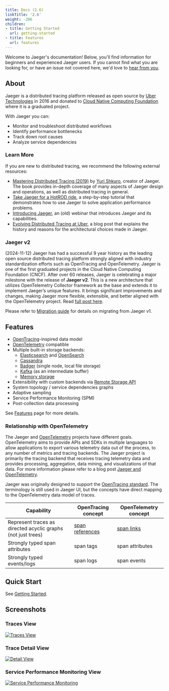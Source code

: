 ```yaml
---
title: Docs (2.6)
linkTitle: '2.6'
weight: -206
children:
- title: Getting Started
  url: getting-started
- title: Features
  url: features
---
```


Welcome to Jaeger's documentation! Below, you'll find information for beginners and experienced Jaeger users. If you cannot find what you are looking for, or have an issue not covered here, we'd love to [hear from you](/get-in-touch/).

## About

Jaeger is a distributed tracing platform released as open source by [Uber Technologies](http://uber.github.io) in 2016 and donated to [Cloud Native Computing Foundation](https://cncf.io/) where it is a graduated project.

With Jaeger you can:

* Monitor and troubleshoot distributed workflows
* Identify performance bottlenecks
* Track down root causes
* Analyze service dependencies

### Learn More

If you are new to distributed tracing, we recommend the following external resources:
  * [Mastering Distributed Tracing (2019)](https://shkuro.com/books/2019-mastering-distributed-tracing/) by [Yuri Shkuro](https://shkuro.com), creator of Jaeger. The book provides in-depth coverage of many aspects of Jaeger design and operations, as well as distributed tracing in general.
  * [Take Jaeger for a HotROD ride](https://medium.com/jaegertracing/take-jaeger-for-a-hotrod-ride-233cf43e46c2), a step-by-step tutorial that demonstrates how to use Jaeger to solve application performance problems.
  * [Introducing Jaeger](https://www.shkuro.com/talks/2018-01-16-introducing-jaeger-1.0/), an (old) webinar that introduces Jaeger and its capabilities.
  * [Evolving Distributed Tracing at Uber](https://eng.uber.com/distributed-tracing/), a blog post that explains the history and reasons for the architectural choices made in Jaeger.

### Jaeger v2

(2024-11-12) Jaeger has had a successful 9 year history as the leading open source distributed tracing platform strongly aligned with industry standardization efforts such as OpenTracing and OpenTelemetry. Jaeger is one of the first graduated projects in the Cloud Native Computing Foundation (CNCF). After over 60 releases, Jaeger is celebrating a major milestone with the release of **Jaeger v2**. This is a new architecture that utilizes OpenTelemetry Collector framework as the base and extends it to implement Jaeger’s unique features. It brings significant improvements and changes, making Jaeger more flexible, extensible, and better aligned with the OpenTelemetry project. Read [full post here](https://medium.com/jaegertracing/jaeger-v2-released-09a6033d1b10).

Please refer to [Migration guide](./external-guides/migration/) for details on migrating from Jaeger v1.

## Features

  * [OpenTracing](https://opentracing.io/)-inspired data model
  * [OpenTelemetry](https://opentelemetry.io/) compatible
  * Multiple built-in storage backends:
    * [Elasticsearch](./storage/elasticsearch/) and [OpenSearch](./storage/opensearch/)
    * [Cassandra](./storage/cassandra/)
    * [Badger](./storage/badger/) (single node, local file storage)
    * [Kafka](./storage/kafka/) (as an intermediate buffer)
    * [Memory storage](./storage/memory/)
  * Extensibility with custom backends via [Remote Storage API](./storage/#remote-storage)
  * System topology / service dependencies graphs
  * Adaptive sampling
  * Service Performance Monitoring (SPM)
  * Post-collection data processing

See [Features](./features/) page for more details.

### Relationship with OpenTelemetry

The Jaeger and [OpenTelemetry](https://opentelemetry.io) projects have different goals. OpenTelemetry aims to provide APIs and SDKs in multiple languages to allow applications to export various telemetry data out of the process, to any number of metrics and tracing backends. The Jaeger project is primarily the tracing backend that receives tracing telemetry data and provides processing, aggregation, data mining, and visualizations of that data. For more information please refer to a blog post [Jaeger and OpenTelemetry](https://medium.com/jaegertracing/jaeger-and-opentelemetry-1846f701d9f2).

Jaeger was originally designed to support the [OpenTracing standard](https://opentracing.io/specification/). The terminology is still used in Jaeger UI, but the concepts have direct mapping to the OpenTelemetry data model of traces.

| Capability    | OpenTracing concept | OpenTelemetry concept |
| ------------- | ------------------- | --------------------- |
| Represent traces as directed acyclic graphs (not just trees)  | [span references](https://github.com/opentracing/specification/blob/master/specification.md#references-between-spans) | [span links](https://github.com/open-telemetry/opentelemetry-specification/blob/main/specification/trace/api.md#span) |
| Strongly typed span attributes  | span tags | span attributes |
| Strongly typed events/logs  | span logs | span events |

## Quick Start

See [Getting Started](./getting-started/).

## Screenshots

### Traces View
[![Traces View](/img/traces-ss.png)](/img/traces-ss.png)

### Trace Detail View
[![Detail View](/img/trace-detail-ss.png)](/img/trace-detail-ss.png)

### Service Performance Monitoring View
[![Service Performance Monitoring](/img/frontend-ui/spm.png)](/img/frontend-ui/spm.png)
